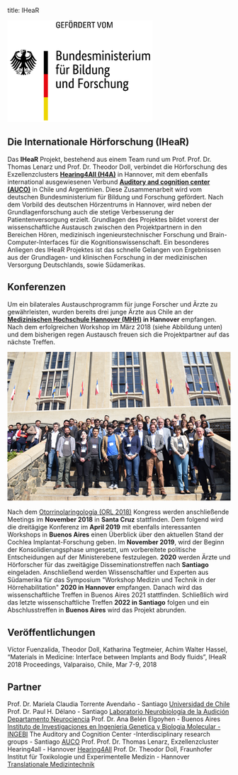 
  
  
title: IHeaR 
  
  ![bmbflogo](bmbflogodeutsch.png)

## Die Internationale Hörforschung (IHeaR)
Das **IHeaR** Projekt, bestehend aus einem Team rund um Prof. Prof. Dr. Thomas Lenarz und Prof. Dr. Theodor Doll, verbindet die Hörforschung des Exzellenzclusters **[Hearing4All (H4A)](http://hearing4all.eu/EN/)** in Hannover, mit dem ebenfalls international ausgewiesenen Verbund **[Auditory and cognition center (AUCO)](http://www.auco.cl/)** in Chile und Argentinien. Diese Zusammenarbeit wird vom deutschen Bundesministerium für Bildung und Forschung gefördert. Nach dem Vorbild des deutschen Hörzentrums in Hannover, wird neben der Grundlagenforschung auch die stetige Verbesserung der Patientenversorgung erzielt. Grundlagen des Projektes bildet vorerst der wissenschaftliche Austausch zwischen den Projektpartnern in den Bereichen Hören, medizinisch ingenieurstechnischer Forschung und Brain-Computer-Interfaces für die Kognitionswissenschaft. Ein besonderes Anliegen des IHeaR Projektes ist das schnelle Gelangen von Ergebnissen aus der Grundlagen- und klinischen Forschung in der medizinischen Versorgung Deutschlands, sowie Südamerikas. 

## Konferenzen
Um ein bilaterales Austauschprogramm für junge Forscher und Ärzte zu gewährleisten, wurden bereits drei junge Ärzte aus Chile an der **[Medizinischen Hochschule Hannover (MHH)](https://www.mh-hannover.de/) in Hannover** empfangen. Nach dem erfolgreichen Workshop im März 2018 (siehe Abbildung unten) und dem bisherigen regen Austausch freuen sich die Projektpartner auf das nächste Treffen. 

![meetingphoto](ihearmeeting.png)

Nach dem [Otorrinolaringología (ORL 2018)](http://www.orl2018.cl/) Kongress werden anschließende Meetings im **November 2018** in **Santa Cruz** stattfinden. Dem folgend wird die dreitägige Konferenz im **April 2019** mit ebenfalls interessanten Workshops in **Buenos Aires** einen Überblick über den aktuellen Stand der Cochlea Implantat-Forschung geben. Im **November 2019**, wird der Beginn der Konsolidierungsphase umgesetzt, um vorbereitete politische Entscheidungen auf der Ministerebene festzulegen. **2020** werden Ärzte und Hörforscher für das zweitägige Disseminationstreffen nach **Santiago** eingeladen. Anschließend werden Wissenschaftler und Experten aus Südamerika für das Symposium "Workshop Medizin und Technik in der Hörrehabilitation" **2020 in Hannover** empfangen. Danach wird das wissenschaftliche Treffen in Buenos Aires 2021 stattfinden. Schließlich wird das letzte wissenschaftliche Treffen **2022 in Santiago** folgen und ein Abschlusstreffen in **Buenos Aires** wird das Projekt abrunden.

## Veröffentlichungen
Víctor Fuenzalida, Theodor Doll, Katharina Tegtmeier, Achim Walter Hassel, “Materials in Medicine: Interface between Implants and Body fluids”, IHeaR 2018 Proceedings, Valparaiso, Chile, Mar 7-9, 2018

## Partner
Prof. Dr. Mariela Claudia Torrente Avendaño - Santiago [Universidad de Chile](http://www.uchile.cl/)
Prof. Dr. Paul H. Délano - Santiago [Laboratorio Neurobiología de la Audición Departamento Neurociencia](http://www.audicion.cl/)
Prof. Dr. Ana Belén Elgoyhen - Buenos Aires [Instituto de Investigaciones en Ingenieria Genetica y Biologia Molecular - INGEBI](http://ingebi-conicet.gov.ar/es_fisiologia-y-genetica-de-la-audicion/)
The Auditory and Cognition Center -Interdisciplinary research groups - Santiago [AUCO](http://www.auco.cl/)
Prof. Prof. Dr. Thomas Lenarz, Exzellenzcluster Hearing4all - Hannover [Hearing4All](http://hearing4all.eu/EN/)
Prof. Dr. Theodor Doll, Fraunhofer Institut für Toxikologie und Experimentelle Medizin - Hannover 
 [Translationale Medizintechnik](https://www.item.fraunhofer.de/de/angebot/medizintechnik.html/)
